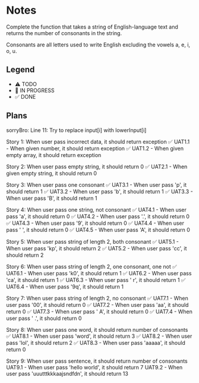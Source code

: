 # Notes

Complete the function that takes a string of English-language text and returns the number of consonants in the string.

Consonants are all letters used to write English excluding the vowels a, e, i, o, u.

## Legend
- ⚠ TODO
- 🚧 IN PROGRESS
- ✅ DONE

## Plans
sorryBro:
Line 11: Try to replace input[i] with lowerInput[i]

Story 1: When user pass incorrect data, it should return exception
✅ UAT1.1 - When given number, it should return exception
✅ UAT1.2 - When given empty array, it should return exception

Story 2: When user pass empty string, it should return 0
✅ UAT2.1 - When given empty string, it should return 0

Story 3: When user pass one consonant
✅ UAT3.1 -  When user pass 'p', it should return 1
✅ UAT3.2 -  When user pass 'b', it should return 1
✅ UAT3.3 -  When user pass 'B', it should return 1

Story 4: When user pass one string, not consonant
✅ UAT4.1 - When user pass 'a', it should return 0
✅ UAT4.2 - When user pass '.', it should return 0
✅ UAT4.3 - When user pass '9', it should return 0
✅ UAT4.4 - When user pass ' ', it should return 0
✅ UAT4.5 - When user pass 'A', it should return 0

Story 5: When user pass string of length 2, both consonant
✅ UAT5.1 - When user pass 'kp', it should return 2
✅ UAT5.2 - When user pass 'cc', it should return 2

Story 6: When user pass string of length 2, one consonant, one not
✅ UAT6.1 - When user pass 'k0', it should return 1
✅ UAT6.2 - When user pass 'ca', it should return 1
✅ UAT6.3 - When user pass ' r', it should return 1
✅ UAT6.4 - When user pass '9q', it should return 1

Story 7: When user pass string of length 2, no consonant
✅ UAT7.1 - When user pass '00', it should return 0
✅ UAT7.2 - When user pass 'aa', it should return 0
✅ UAT7.3 - When user pass ' A', it should return 0
✅ UAT7.4 - When user pass ' .', it should return 0

Story 8: When user pass one word, it should return number of consonants
✅ UAT8.1 - When user pass 'word', it should return 3
✅ UAT8.2 - When user pass 'lol', it should return 2
✅ UAT8.3 - When user pass 'aaaaa', it should return 0

Story 9: When user pass sentence, it should return number of consonants
UAT9.1 -  When user pass 'hello world', it should return 7
UAT9.2 -  When user pass 'uuutttkkkaajsndfdn', it should return 13